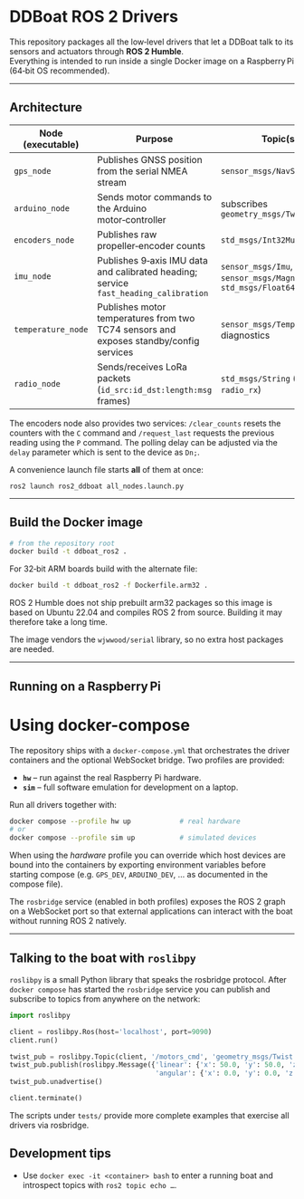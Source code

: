 # DDBoat ROS 2 Drivers

This repository packages all the low‑level drivers that let a DDBoat talk to its
sensors and actuators through **ROS 2 Humble**.  
Everything is intended to run inside a single Docker image on a Raspberry Pi
(64‑bit OS recommended).

---

## Architecture

| Node (executable) | Purpose | Topic(s) |
|-------------------|---------|----------|
| `gps_node`        | Publishes GNSS position from the serial NMEA stream | `sensor_msgs/NavSatFix` |
| `arduino_node`    | Sends motor commands to the Arduino motor‑controller | subscribes `geometry_msgs/Twist` |
| `encoders_node`   | Publishes raw propeller‑encoder counts | `std_msgs/Int32MultiArray` |
| `imu_node`        | Publishes 9‑axis IMU data and calibrated heading; service `fast_heading_calibration` | `sensor_msgs/Imu`, `sensor_msgs/MagneticField`, `std_msgs/Float64` |
| `temperature_node`| Publishes motor temperatures from two TC74 sensors and exposes standby/config services | `sensor_msgs/Temperature`, diagnostics |
| `radio_node`      | Sends/receives LoRa packets (`id_src:id_dst:length:msg` frames) | `std_msgs/String` (`radio_tx`, `radio_rx`) |

The encoders node also provides two services:
`/clear_counts` resets the counters with the `C` command and `/request_last`
requests the previous reading using the `P` command. The polling delay can be
adjusted via the `delay` parameter which is sent to the device as `Dn;`.

A convenience launch file starts **all** of them at once:

```
ros2 launch ros2_ddboat all_nodes.launch.py
```

---

## Build the Docker image

```bash
# from the repository root
docker build -t ddboat_ros2 .
```

For 32‑bit ARM boards build with the alternate file:

```bash
docker build -t ddboat_ros2 -f Dockerfile.arm32 .
```
ROS 2 Humble does not ship prebuilt arm32 packages so this image is based on
Ubuntu 22.04 and compiles ROS 2 from source. Building it may therefore take a
long time.

The image vendors the `wjwwood/serial` library, so no extra host packages are
needed.

---

## Running on a Raspberry Pi

# Using docker-compose

The repository ships with a `docker-compose.yml` that orchestrates the driver
containers and the optional WebSocket bridge.  Two profiles are provided:

* **`hw`** – run against the real Raspberry Pi hardware.
* **`sim`** – full software emulation for development on a laptop.

Run all drivers together with:

```bash
docker compose --profile hw up            # real hardware
# or
docker compose --profile sim up           # simulated devices
```

When using the *hardware* profile you can override which host devices are bound
into the containers by exporting environment variables before starting compose
(e.g. `GPS_DEV`, `ARDUINO_DEV`, … as documented in the compose file).

The `rosbridge` service (enabled in both profiles) exposes the ROS 2 graph on a
WebSocket port so that external applications can interact with the boat without
running ROS 2 natively.

---

## Talking to the boat with `roslibpy`

`roslibpy` is a small Python library that speaks the rosbridge protocol.  After
`docker compose` has started the `rosbridge` service you can publish and
subscribe to topics from anywhere on the network:

```python
import roslibpy

client = roslibpy.Ros(host='localhost', port=9090)
client.run()

twist_pub = roslibpy.Topic(client, '/motors_cmd', 'geometry_msgs/Twist')
twist_pub.publish(roslibpy.Message({'linear': {'x': 50.0, 'y': 50.0, 'z': 0.0},
                                    'angular': {'x': 0.0, 'y': 0.0, 'z': 0.0}}))
twist_pub.unadvertise()

client.terminate()
```

The scripts under `tests/` provide more complete examples that exercise all
drivers via rosbridge.

## Development tips

* Use `docker exec -it <container> bash` to enter a running boat and introspect
  topics with `ros2 topic echo …`.
